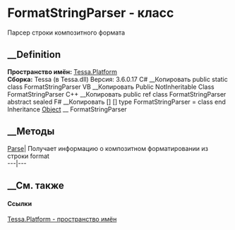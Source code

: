 # FormatStringParser - класс
Парсер строки композитного формата
## __Definition
 **Пространство имён:** [Tessa.Platform](N_Tessa_Platform.htm)  
 **Сборка:** Tessa (в Tessa.dll) Версия: 3.6.0.17
C# __Копировать
     public static class FormatStringParser
VB __Копировать
     Public NotInheritable Class FormatStringParser
C++ __Копировать
     public ref class FormatStringParser abstract sealed
F# __Копировать
     [<AbstractClassAttribute>]
    [<SealedAttribute>]
    type FormatStringParser = class end
Inheritance
    [Object](https://learn.microsoft.com/dotnet/api/system.object) __ FormatStringParser
##  __Методы
[Parse](M_Tessa_Platform_FormatStringParser_Parse.htm)|  Получает информацию о
композитном форматировании из строки format  
---|---  
##  __См. также
#### Ссылки
[Tessa.Platform - пространство имён](N_Tessa_Platform.htm)
